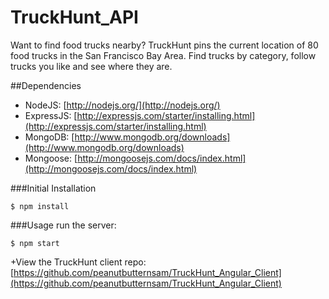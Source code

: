 # TruckHunt_API
 
Want to find food trucks nearby? TruckHunt pins the current location of 80 food trucks in the San Francisco Bay   Area. Find trucks by category, follow trucks you like and see where they are.

 ##Dependencies
 
 - NodeJS: [http://nodejs.org/](http://nodejs.org/)
 - ExpressJS: [http://expressjs.com/starter/installing.html](http://expressjs.com/starter/installing.html)
 - MongoDB: [http://www.mongodb.org/downloads](http://www.mongodb.org/downloads)
 - Mongoose: [http://mongoosejs.com/docs/index.html](http://mongoosejs.com/docs/index.html)
 
 
 ###Initial Installation
 ```
 $ npm install
 ```
 
 ###Usage
 run the server:
 ```
 $ npm start
 ```
 
+View the TruckHunt client repo: [https://github.com/peanutbutternsam/TruckHunt_Angular_Client](https://github.com/peanutbutternsam/TruckHunt_Angular_Client)
